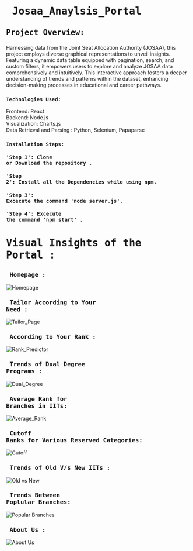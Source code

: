 # <pre>            Josaa_Anaylsis_Portal</pre>



## <pre>Project Overview:  </pre>
Harnessing data from the Joint Seat Allocation Authority (JOSAA), this project employs diverse graphical representations to unveil insights. Featuring a dynamic data table equipped with pagination, search, and custom filters, it empowers users to explore and analyze JOSAA data comprehensively and intuitively. This interactive approach fosters a deeper understanding of trends and patterns within the dataset, enhancing decision-making processes in educational and career pathways.

### <pre>`Technologies Used:`</pre>

Frontend: React<br>
Backend: Node.js<br>
Visualization: Charts.js<br>
Data Retrieval and Parsing : Python, Selenium, Papaparse<br>

### <pre>`Installation Steps: `</pre>

#### <pre>'Step 1': Clone or Download the repository .</pre>
#### <pre>'Step 2': Install all the Dependencies while using npm.</pre>
#### <pre>'Step 3': Excecute the command 'node server.js'.</pre>
#### <pre>'Step 4': Excecute the command 'npm start' .</pre>

# <pre>Visual Insights of the Portal : </pre>
### <pre>  Homepage : </pre>
![Homepage](/Snapshots/Homepage.png)
### <pre> Tailor According to Your Need : </pre>
![Tailor_Page](./Snapshots/Tailor_Need.png)
### <pre> According to Your Rank : </pre>
![Rank_Predictor](./Snapshots/Rank_Predct.png)
### <pre> Trends of Dual Degree Programs : </pre>
![Dual_Degree](./Snapshots/Dual_Degree.png)
### <pre> Average Rank for Branches in IITs: </pre>
![Average_Rank](./Snapshots/Average_Rank.png)
### <pre> Cutoff Ranks for Various Reserved Categories: </pre>
![Cutoff](./Snapshots/Cutoff_Categories.png)
### <pre> Trends of Old V/s New IITs : </pre>
![Old vs New](./Snapshots/Ols_vs_New.png)
### <pre> Trends Between Poplular Branches: </pre>
![Popular Branches](./Snapshots/Popular_Branches.png)
### <pre> About Us : </pre>
![About Us](./Snapshots/About_Us.png)